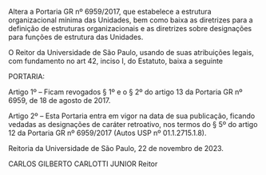 Altera a Portaria GR nº 6959/2017, que estabelece a estrutura organizacional mínima das Unidades, bem como baixa as diretrizes para a definição de estruturas organizacionais e as diretrizes sobre designações para funções de estrutura das Unidades.

O Reitor da Universidade de São Paulo, usando de suas atribuições legais, com fundamento no art 42, inciso I, do Estatuto, baixa a seguinte

PORTARIA:

Artigo 1º – Ficam revogados § 1º e o § 2º do artigo 13 da Portaria GR nº 6959, de 18 de agosto de 2017.

Artigo 2º – Esta Portaria entra em vigor na data de sua publicação, ficando vedadas as designações de caráter retroativo, nos termos do § 5º do artigo 12 da Portaria GR nº 6959/2017 (Autos USP nº 01.1.2715.1.8).

Reitoria da Universidade de São Paulo, 22 de novembro de 2023.

CARLOS GILBERTO CARLOTTI JUNIOR
Reitor